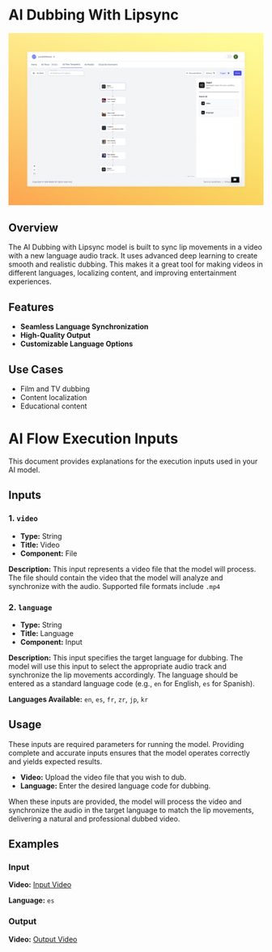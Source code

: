 
# AI Dubbing With Lipsync

<div align="center">
    <img src="images/ai-dubbing-with-lip-sync-full.jpeg" alt="AI Dubbing with Lipsync">
</div>

## Overview

The AI Dubbing with Lipsync model is built to sync lip movements in a video with a new language audio track. It uses advanced deep learning to create smooth and realistic dubbing. This makes it a great tool for making videos in different languages, localizing content, and improving entertainment experiences.

## Features
- **Seamless Language Synchronization**
- **High-Quality Output**
- **Customizable Language Options**

## Use Cases
- Film and TV dubbing
- Content localization
- Educational content

# AI Flow Execution Inputs

This document provides explanations for the execution inputs used in your AI model.

## Inputs

### 1. `video`
- **Type:** String
- **Title:** Video
- **Component:** File

**Description:** This input represents a video file that the model will process. The file should contain the video that the model will analyze and synchronize with the audio. Supported file formats include `.mp4`

### 2. `language`
- **Type:** String
- **Title:** Language
- **Component:** Input

**Description:** This input specifies the target language for dubbing. The model will use this input to select the appropriate audio track and synchronize the lip movements accordingly. The language should be entered as a standard language code (e.g., `en` for English, `es` for Spanish).

**Languages Available:** `en`, `es`, `fr`, `zr`, `jp`, `kr`
## Usage

These inputs are required parameters for running the model. Providing complete and accurate inputs ensures that the model operates correctly and yields expected results.

- **Video:** Upload the video file that you wish to dub.
- **Language:** Enter the desired language code for dubbing.

When these inputs are provided, the model will process the video and synchronize the audio in the target language to match the lip movements, delivering a natural and professional dubbed video.

## Examples

### Input

**Video:**
[ Input Video](https://storage.googleapis.com/magicpoint/github_inputs/gu%CC%88thub-input-ai-dubbing-with-lipsync.mp4)

**Language:** `es`

### Output

**Video:**
[Output Video](https://storage.googleapis.com/magicpoint/github-outputs/github-output-ai-dubbing-with-lipsync.mp4)
